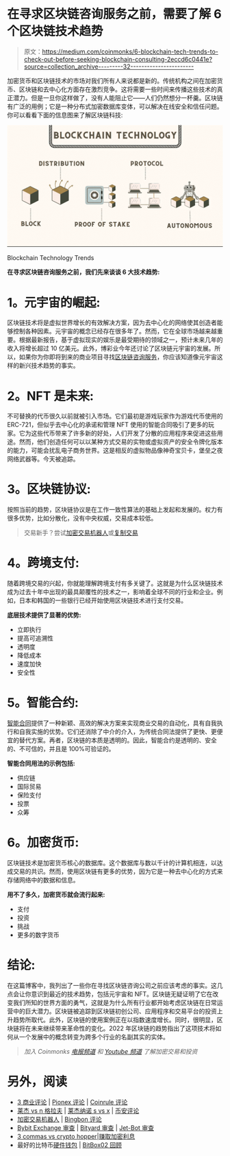 # 在寻求区块链咨询服务之前，需要了解 6 个区块链技术趋势

> 原文：<https://medium.com/coinmonks/6-blockchain-tech-trends-to-check-out-before-seeking-blockchain-consulting-2eccd6c0441e?source=collection_archive---------32----------------------->

加密货币和区块链技术的市场对我们所有人来说都是新的。传统机构之间在加密货币、区块链和去中心化方面存在激烈竞争。这将需要一些时间来传播这些技术的真正潜力。但是一旦你这样做了，没有人能阻止它——人们仍然想分一杯羹。区块链有广泛的用例；它是一种分布式加密数据库变体，可以解决在线安全和信任问题。你可以看看下面的信息图来了解区块链科技:

![](img/c2fe106581bc1fc0c70ce22f6b4651a7.png)

Blockchain Technology Trends

**在寻求区块链咨询服务之前，我们先来谈谈 6 大技术趋势:**

# **1。元宇宙的崛起:**

区块链技术将是虚拟世界增长的有效解决方案，因为去中心化的网络使其创造者能够控制各种因素。元宇宙的概念已经存在很多年了。然而，它在全球市场越来越重要。根据最新报告，基于虚拟现实的娱乐是最受期待的领域之一，预计未来几年的收入将增长超过 10 亿美元。此外，博彩业今年还讨论了区块链元宇宙的发展。所以，如果你为你即将到来的商业项目寻找[区块链咨询服务](https://bloxbytes.com/)，你应该知道像元宇宙这样的新兴技术趋势的事实。

# **2。NFT 是未来:**

不可替换的代币很久以前就被引入市场。它们最初是游戏玩家作为游戏代币使用的 ERC-721，但似乎去中心化的承诺和管理 NFT 使用的智能合同吸引了更多的玩家。它为这些代币带来了许多新的好处，人们开发了分散的应用程序来促进这些用途。然而，他们创造任何可以以某种方式交易的实物或虚拟资产的安全令牌化版本的能力，可能会扰乱电子商务世界。这是相反的虚拟物品像神奇宝贝卡，堡垒之夜网络武器等。今天被追踪。

# **3。区块链协议:**

按照当前的趋势，区块链协议是在工作一致性算法的基础上发起和发展的。权力有很多优势，比如分散化，没有中央权威，交易成本较低。

> 交易新手？尝试[加密交易机器人](/coinmonks/crypto-trading-bot-c2ffce8acb2a)或[复制交易](/coinmonks/top-10-crypto-copy-trading-platforms-for-beginners-d0c37c7d698c)

# **4。跨境支付:**

随着跨境交易的兴起，你就能理解跨境支付有多关键了。这就是为什么区块链技术成为过去十年中出现的最具颠覆性的技术之一，影响着全球不同的行业和企业。例如，日本和韩国的一些银行已经开始使用区块链技术进行支付交易。

**底层技术提供了显著的优势:**

*   立即执行
*   提高可追溯性
*   透明度
*   降低成本
*   速度加快
*   安全性

# **5。智能合约:**

[智能合同](https://bloxbytes.com/smart-contracts/)提供了一种新颖、高效的解决方案来实现商业交易的自动化，具有自我执行和自我实施的优势。它们还消除了中介的介入，为传统合同法提供了更快、更便宜的替代方案。再者，区块链的本质是透明的。因此，智能合约是透明的、安全的、不可信的，并且是 100%可验证的。

**智能合同用法的示例包括:**

*   供应链
*   国际贸易
*   保险支付
*   投票
*   众筹

# **6。加密货币:**

区块链技术是加密货币核心的数据库。这个数据库与数以千计的计算机相连，以达成交易的共识。然而，使用区块链有更多的优势，因为它是一种去中心化的方式来存储网络中的数据和信息。

**用不了多久，加密货币就会流行起来:**

*   支付
*   投资
*   挑战
*   更多的数字货币

# 结论:

在这篇博客中，我列出了一些你在寻找区块链咨询公司之前应该考虑的事实。这几点会让你意识到最近的技术趋势，包括元宇宙和 NFT。区块链无疑证明了它在改变我们所知的世界方面的勇气，这就是为什么所有行业都开始考虑区块链在日常运营中的巨大潜力。区块链被追踪到区块链初创公司、应用程序和交易平台的投资上升趋势所取代。此外，区块链的使用案例正在以指数速度增长。同时，很明显，区块链将在未来继续带来革命性的变化。2022 年区块链的趋势指出了这项技术将如何从一个发展中的概念转变为跨多个行业的名副其实的实体。

> *加入 Coinmonks* [*电报频道*](https://t.me/coincodecap) *和* [*Youtube 频道*](https://www.youtube.com/c/coinmonks/videos) *了解加密交易和投资*

# 另外，阅读

*   [3 商业评论](/coinmonks/3commas-review-an-excellent-crypto-trading-bot-2020-1313a58bec92) | [Pionex 评论](https://coincodecap.com/pionex-review-exchange-with-crypto-trading-bot) | [Coinrule 评论](/coinmonks/coinrule-review-2021-a-beginner-friendly-crypto-trading-bot-daf0504848ba)
*   [莱杰 vs n 格拉夫](/coinmonks/ledger-vs-ngrave-zero-7e40f0c1d694) | [莱杰纳诺 s vs x](/coinmonks/ledger-nano-s-vs-x-battery-hardware-price-storage-59a6663fe3b0) | [币安评论](/coinmonks/binance-review-ee10d3bf3b6e)
*   [加密交易机器人](/coinmonks/crypto-trading-bot-c2ffce8acb2a) | [Bingbon 评论](https://coincodecap.com/bingbon-review)
*   [Bybit Exchange 审查](/coinmonks/bybit-exchange-review-dbd570019b71) | [Bityard 审查](https://coincodecap.com/bityard-reivew) | [Jet-Bot 审查](https://coincodecap.com/jet-bot-review)
*   [3 commas vs crypto hopper](/coinmonks/3commas-vs-pionex-vs-cryptohopper-best-crypto-bot-6a98d2baa203)|[赚取加密利息](/coinmonks/earn-crypto-interest-b10b810fdda3)
*   最好的比特币[硬件钱包](/coinmonks/hardware-wallets-dfa1211730c6) | [BitBox02 回顾](/coinmonks/bitbox02-review-your-swiss-bitcoin-hardware-wallet-c36c88fff29)